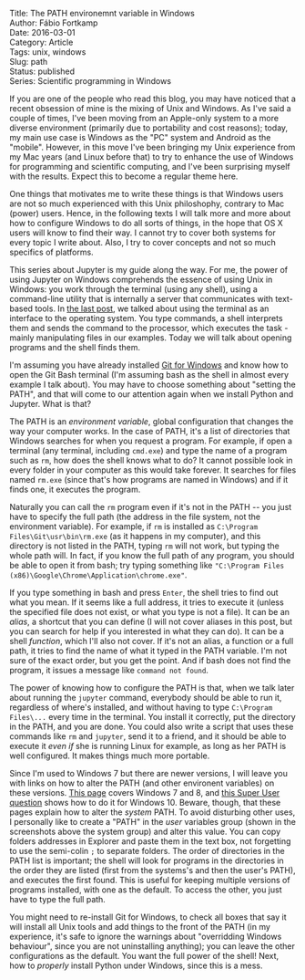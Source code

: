 Title: The PATH environemnt variable in Windows  
Author: Fábio Fortkamp  
Date: 2016-03-01  
Category: Article  
Tags: unix, windows  
Slug: path  
Status: published  
Series: Scientific programming in Windows  


If you are one of the people who read this blog, you may have noticed that a recent obsession of mine is the mixing of Unix and Windows. As I've said a couple of times, I've been moving from an Apple-only system to a more diverse environment (primarily due to portability and cost reasons); today, my main use case is Windows as the "PC" system  and Android as the "mobile". However, in this move I've been bringing my Unix experience from my Mac years (and Linux before that) to try to enhance the use of Windows for programming and scientific computing, and I've been surprising myself with the results. Expect this to become a regular theme here.

One things that motivates me to write these things is that Windows users are not so much experienced with this Unix philoshophy, contrary to Mac (power) users. Hence, in the following texts I will talk more and more about how to configure Windows to do all sorts of things, in the hope that OS X users will know to find their way. I cannot try to cover both systems for every topic I write about. Also, I try to cover concepts and not so much specifics of platforms.

This series about Jupyter is my guide along the way. For me, the power of using Jupyter on Windows comprehends the essence of using Unix in Windows: you work through the terminal (using any shell), using a command-line utility that is internally a server that communicates with text-based tools. In [the last post](http://thermocode.net/blog/terminal/), we talked about using the terminal as an interface to the operating system. You type commands, a shell interprets them and sends the command to the processor, which executes the task - mainly manipulating files in our examples. Today we will talk about opening programs and the shell finds them.

I'm assuming you have already installed [Git for Windows](https://git-for-windows.github.io/) and know how to open the Git Bash terminal (I'm assuming bash as the shell in almost every example I talk about). You may have to choose something about "setting the PATH", and that will come to our attention again when we install Python and Jupyter. What is that?

The PATH is an *environment variable*, global configuration that changes the way your computer works. In the case of PATH, it's a list of directories that Windows searches for when you request a program. For example, if open a terminal (any terminal, including `cmd.exe`) and type the name of a program such as `rm`, how does the shell knows what to do? It cannot possible look in every folder in your computer as this would take forever. It searches for files named `rm.exe` (since that's how programs are named in Windows) and if it finds one, it executes the program.

Naturally you can call the `rm` program even if it's not in the PATH --  you just have to specify the full path (the address in the file system, not the environment variable). For example, if `rm` is installed as `C:\Program Files\Git\usr\bin\rm.exe` (as it happens in my computer), and this directory is not listed in the PATH, typing `rm` will not work, but typing the whole path will. In fact, if you know the full path of any program, you should be able to open it from bash; try typing something like `"C:\Program Files (x86)\Google\Chrome\Application\chrome.exe"`.

If you type something in bash and press `Enter`, the shell tries to find out what you mean. If it seems like a full address, it tries to execute it (unless the specified file does not exist, or what you type is not a file). It can be an *alias*, a shortcut that you can define (I will not cover aliases in this post, but you can search for help if you interested in what they can do). It can be a shell *function*, which I'll also not cover. If it's not an alias, a function or a full path, it tries to find the name of what it typed in the PATH variable. I'm not sure of the exact order, but you get the point. And if bash does not find the program, it issues a message like `command not found`.

The power of knowing how to configure the PATH is that, when we talk later about running the `jupyter` command, everybody should be able to run it, regardless of where's installed, and without having to type `C:\Program Files\...` every time in the terminal. You install it correctly, put the directory in the PATH, and you are done. You could also write a script that uses these commands like `rm` and `jupyter`, send it to a friend, and it should be able to execute it *even if* she is running Linux for example, as long as her PATH is well configured. It makes things much more portable.

Since I'm used to Windows 7 but there are newer versions, I will leave you with links on how to alter the PATH (and other environent variables) on these versions. [This page](https://java.com/en/download/help/path.xml) covers Windows 7 and 8, and [this Super User question](https://superuser.com/questions/949560/how-do-i-set-system-environment-variables-in-windows-10) shows how to do it for Windows 10. Beware, though, that these pages explain how to alter the *system* PATH. To avoid disturbing other uses, I personally like to create a "PATH" in the *user* variables group (shown in the screenshots above the system group) and alter this value. You can copy folders addresses in Explorer and paste them in the text box, not forgetting to use the semi-colin `;` to separate folders. The order of directories in the PATH list is important; the shell will look for programs in the directories in the order they are listed (first from the systems's and then the user's PATH), and executes the first found. This is useful for keeping multiple versions of programs installed, with one as the default. To access the other, you just have to type the full path. 

You might need to re-install Git for Windows, to check all boxes that say it will install all Unix tools and add things to the front of the PATH (in my experience, it's safe to ignore the warnings about "overridding Windows behaviour", since you are not uninstalling anything); you can leave the other configurations as the default. You want the full power of the shell! Next, how to *properly* install Python under Windows, since this is a mess.
